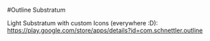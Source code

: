 #Outline Substratum

Light Substratum with custom Icons (everywhere :D): https://play.google.com/store/apps/details?id=com.schnettler.outline
